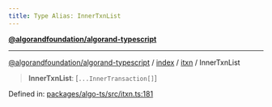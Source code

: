 ```yaml
---
title: Type Alias: InnerTxnList
---
```


[**@algorandfoundation/algorand-typescript**](../../../../README)

***

[@algorandfoundation/algorand-typescript](../../../../README) / [index](../../../README) / [itxn](../README) / InnerTxnList



> **InnerTxnList**: \[`...InnerTransaction[]`\]

Defined in: [packages/algo-ts/src/itxn.ts:181](https://github.com/algorandfoundation/puya-ts/blob/main/packages/algo-ts/src/itxn.ts#L181)